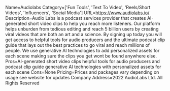 Name=Audiolabs
Category=['Fun Tools', 'Text To Video', 'Reels/Short Videos', 'Influencers', 'Social Media']
URL=https://www.audiolabs.io/
Description=Audio Labs is a podcast services provider that creates AI-generated short video clips to help you reach more listeners. Our platform helps unburden from tedious editing and reach 5 billion users by creating viral videos that are both an art and a science. By signing up today you will get access to helpful tools for audio producers and the ultimate podcast clip guide that lays out the best practices to go viral and reach millions of people. We use generative AI technologies to add personalized assets for each scene making sure the clips you get wont be found anywhere else.
Pros=AI-generated short video clips helpful tools for audio producers and podcast clip guide generative AI technologies with personalized assets for each scene
Cons=None
Pricing=Prices and packages vary depending on usage see website for updates
Company Address=2022 AudioLabs Ltd. All Rights Reserved
